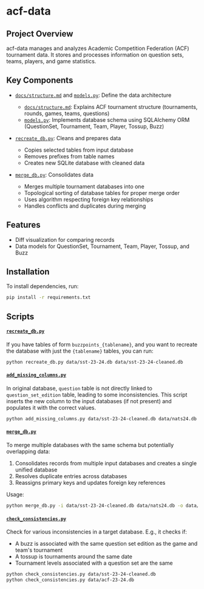 # acf-data

## Project Overview
acf-data manages and analyzes Academic Competition Federation (ACF) tournament data. It stores and processes information on question sets, teams, players, and game statistics.

## Key Components
- [`docs/structure.md`](docs/structure.md) and [`models.py`](models.py): Define the data architecture
  - [`docs/structure.md`](docs/structure.md): Explains ACF tournament structure (tournaments, rounds, games, teams, questions)
  - [`models.py`](models.py): Implements database schema using SQLAlchemy ORM (QuestionSet, Tournament, Team, Player, Tossup, Buzz)

- [`recreate_db.py`](recreate_db.py): Cleans and prepares data
  - Copies selected tables from input database
  - Removes prefixes from table names
  - Creates new SQLite database with cleaned data

- [`merge_db.py`](merge_db.py): Consolidates data
  - Merges multiple tournament databases into one
  - Topological sorting of database tables for proper merge order
  - Uses algorithm respecting foreign key relationships
  - Handles conflicts and duplicates during merging

## Features
- Diff visualization for comparing records
- Data models for QuestionSet, Tournament, Team, Player, Tossup, and Buzz


## Installation
To install dependencies, run:
```bash
pip install -r requirements.txt
```

## Scripts

#### [`recreate_db.py`](recreate_db.py)
If you have tables of form `buzzpoints_{tablename}`, and you want to recreate the database with just the `{tablename}` tables, you can run:

```bash
python recreate_db.py data/sst-23-24.db data/sst-23-24-cleaned.db
```

#### [`add_missing_columns.py`](add_missing_columns.py)
In original database, `question` table is not directly linked to `question_set_edition` table, leading to some inconsistencies. This script inserts the new column to the input databases (if not present) and populates it with the correct values.
```bash
python add_missing_columns.py data/sst-23-24-cleaned.db data/nats24.db
```

#### [`merge_db.py`](merge_db.py)
To merge multiple databases with the same schema but potentially overlapping data:

1. Consolidates records from multiple input databases and creates a single unified database
2. Resolves duplicate entries across databases
3. Reassigns primary keys and updates foreign key references

Usage:
```bash
python merge_db.py -i data/sst-23-24-cleaned.db data/nats24.db -o data/acf-23-24.db
```

#### [`check_consistencies.py`](check_consistencies.py)
Check for various inconsistencies in a target database. E.g., it checks if:
- A buzz is associated with the same question set edition as the game and team's tournament
- A tossup is tournaments around the same date
- Tournament levels associated with a question set are the same

```bash
python check_consistencies.py data/sst-23-24-cleaned.db
python check_consistencies.py data/acf-23-24.db
```